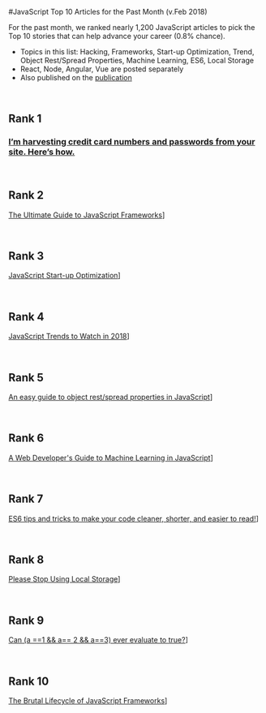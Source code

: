 #JavaScript Top 10 Articles for the Past Month (v.Feb 2018)

For the past month, we ranked nearly 1,200 JavaScript articles to pick the Top 10 stories that can help advance your career (0.8% chance).

* Topics in this list: Hacking, Frameworks, Start-up Optimization, Trend, Object Rest/Spread Properties, Machine Learning, ES6, Local Storage
* React, Node, Angular, Vue are posted separately
* Also published on the [publication](https://medium.com/@Mybridge/javascript-top-10-articles-for-the-past-month-v-feb-2018-cb8a4949494f)

<br>


## Rank 1
### [I’m harvesting credit card numbers and passwords from your site. Here’s how.](https://hackernoon.com/im-harvesting-credit-card-numbers-and-passwords-from-your-site-here-s-how-9a8cb347c5b5?utm_source=mybridge&utm_medium=email&utm_campaign=read_more)

<br>

## Rank 2
[The Ultimate Guide to JavaScript Frameworks](https://javascriptreport.com/the-ultimate-guide-to-javascript-frameworks?utm_source=mybridge&utm_medium=email&utm_campaign=read_more)]

<br>

## Rank 3
[JavaScript Start-up Optimization](https://developers.google.com/web/fundamentals/performance/optimizing-content-efficiency/javascript-startup-optimization?utm_source=mybridge&utm_medium=email&utm_campaign=read_more)]

<br>

## Rank 4
[JavaScript Trends to Watch in 2018](https://hackernoon.com/the-top-javascript-trends-to-watch-in-2018-a8437dd94425?utm_source=mybridge&utm_medium=email&utm_campaign=read_more)]

<br>

## Rank 5
[An easy guide to object rest/spread properties in JavaScript](https://dmitripavlutin.com/object-rest-spread-properties-javascript?utm_source=mybridge&utm_medium=email&utm_campaign=read_more)]

<br>

## Rank 6
[A Web Developer's Guide to Machine Learning in JavaScript](https://www.robinwieruch.de/machine-learning-javascript-web-developers?utm_source=mybridge&utm_medium=email&utm_campaign=read_more)]

<br>

## Rank 7
[ES6 tips and tricks to make your code cleaner, shorter, and easier to read!](https://medium.freecodecamp.org/make-your-code-cleaner-shorter-and-easier-to-read-es6-tips-and-tricks-afd4ce25977c?utm_source=mybridge&utm_medium=email&utm_campaign=read_more)]

<br>

## Rank 8
[Please Stop Using Local Storage](https://dev.to/rdegges/please-stop-using-local-storage-1i04?utm_source=mybridge&utm_medium=email&utm_campaign=read_more)]

<br>

## Rank 9
[Can (a ==1 && a== 2 && a==3) ever evaluate to true?](https://stackoverflow.com/questions/48270127/can-a-1-a-2-a-3-ever-evaluate-to-true?utm_source=mybridge&utm_medium=email&utm_campaign=read_more)]

<br>

## Rank 10
[The Brutal Lifecycle of JavaScript Frameworks](https://stackoverflow.blog/2018/01/11/brutal-lifecycle-javascript-frameworks?utm_source=mybridge&utm_medium=email&utm_campaign=read_more)]
